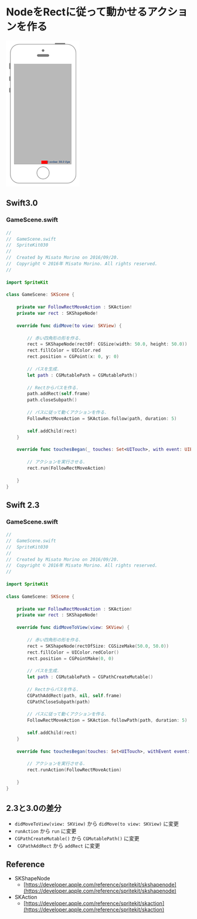 # NodeをRectに従って動かせるアクションを作る

![Preview spritekit030](img/spritekit030.png)

## Swift3.0
### GameScene.swift
```swift
//
//  GameScene.swift
//  SpriteKit030
//
//  Created by Misato Morino on 2016/09/20.
//  Copyright © 2016年 Misato Morino. All rights reserved.
//

import SpriteKit

class GameScene: SKScene {
    
    private var FollowRectMoveAction : SKAction!
    private var rect : SKShapeNode!
    
    override func didMove(to view: SKView) {
        
        // 赤い四角形の形を作る.
        rect = SKShapeNode(rectOf: CGSize(width: 50.0, height: 50.0))
        rect.fillColor = UIColor.red
        rect.position = CGPoint(x: 0, y: 0)
        
        // パスを生成.
        let path : CGMutablePath = CGMutablePath()
        
        // Rectからパスを作る.
        path.addRect(self.frame)
        path.closeSubpath()
        
        // パスに従って動くアクションを作る.
        FollowRectMoveAction = SKAction.follow(path, duration: 5)
        
        self.addChild(rect)
    }
    
    override func touchesBegan(_ touches: Set<UITouch>, with event: UIEvent?) {
        
        // アクションを実行させる.
        rect.run(FollowRectMoveAction)
        
    }
}
```

## Swift 2.3
### GameScene.swift
```swift 
//
//  GameScene.swift
//  SpriteKit030
//
//  Created by Misato Morino on 2016/09/20.
//  Copyright © 2016年 Misato Morino. All rights reserved.
//

import SpriteKit

class GameScene: SKScene {
    
    private var FollowRectMoveAction : SKAction!
    private var rect : SKShapeNode!
    
    override func didMoveToView(view: SKView) {
        
        // 赤い四角形の形を作る.
        rect = SKShapeNode(rectOfSize: CGSizeMake(50.0, 50.0))
        rect.fillColor = UIColor.redColor()
        rect.position = CGPointMake(0, 0)
        
        // パスを生成.
        let path : CGMutablePath = CGPathCreateMutable()
        
        // Rectからパスを作る.
        CGPathAddRect(path, nil, self.frame)
        CGPathCloseSubpath(path)
        
        // パスに従って動くアクションを作る.
        FollowRectMoveAction = SKAction.followPath(path, duration: 5)
        
        self.addChild(rect)
    }
    
    override func touchesBegan(touches: Set<UITouch>, withEvent event: UIEvent?) {
        
        // アクションを実行させる.
        rect.runAction(FollowRectMoveAction)
        
    }
}
```

## 2.3と3.0の差分
* ```didMoveToView(view: SKView)``` から ```didMove(to view: SKView)``` に変更
* ```runAction``` から ```run``` に変更
* ```CGPathCreateMutable()``` から ```CGMutablePath()``` に変更
* ``` CGPathAddRect``` から ```addRect``` に変更

## Reference
* SKShapeNode
    * [https://developer.apple.com/reference/spritekit/skshapenode](https://developer.apple.com/reference/spritekit/skshapenode)
* SKAction
    * [https://developer.apple.com/reference/spritekit/skaction](https://developer.apple.com/reference/spritekit/skaction)
